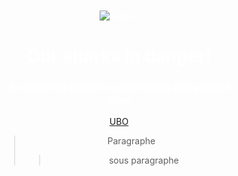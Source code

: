 <div style="
background-image: url('https://example.com/ton_image.jpg');
background-size: cover;
background-position: center;
text-align: center;
padding: 60px;
color: white;
border-radius: 15px;
">
  
![Requin](https://i.pinimg.com/1200x/3f/65/60/3f65608e1268cbf86dd4edd7ba3b4968.jpg)
<div align="center">
  
# Our sharks in danger!
</div>
<div align="center">
  
### A simplified guide to understand and protect them
</div>



[UBO](https://ent.univ-brest.fr)
> Paragraphe
>> sous paragraphe
